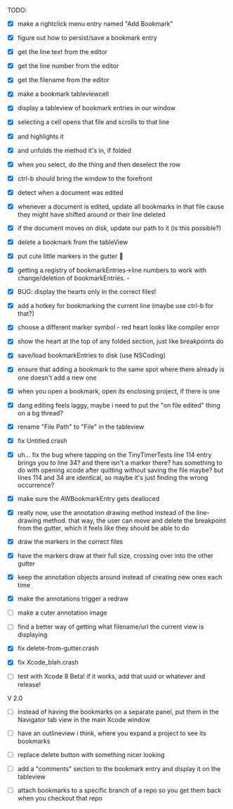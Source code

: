 TODO:
- [x] make a rightclick menu entry named "Add Bookmark"
- [x] figure out how to persist/save a bookmark entry
- [x] get the line text from the editor
- [x] get the line number from the editor
- [x] get the filename from the editor
- [x] make a bookmark tableviewcell
- [x] display a tableview of bookmark entries in our window
- [x] selecting a cell opens that file and scrolls to that line
- [x] and highlights it
- [x] and unfolds the method it's in, if folded
- [x] when you select, do the thing and then deselect the row
- [x] ctrl-b should bring the window to the forefront
- [x] detect when a document was edited
- [x] whenever a document is edited, update all bookmarks in that file cause they might have shifted around or their line deleted
- [x] if the document moves on disk, update our path to it (is this possible?)
- [x] delete a bookmark from the tableView
- [x] put cute little markers in the gutter 🦄
- [x] getting a registry of bookmarkEntries->line numbers to work with change/deletion of bookmarkEntries. -
- [x] BUG: display the hearts only in the correct files!
- [x] add a hotkey for bookmarking the current line (maybe use ctrl-b for that?)
- [x] choose a different marker symbol - red heart looks like compiler error
- [x] show the heart at the top of any folded section, just like breakpoints do
- [x] save/load bookmarkEntries to disk (use NSCoding)
- [x] ensure that adding a bookmark to the same spot where there already is one doesn't add a new one
- [x] when you open a bookmark, open its enclosing project, if there is one
- [x] dang editing feels laggy, maybe i need to put the "on file edited" thing on a bg thread?
- [x] rename "File Path" to "File" in the tableview
- [x] fix Untitled.crash
- [x] uh... fix the bug where tapping on the TinyTimerTests line 114 entry brings you to line 34? and there isn't a marker there? has something to do with opening xcode after quitting without saving the file maybe? but lines 114 and 34 are identical, so maybe it's just finding the wrong occurrence?
- [x] make sure the AWBookmarkEntry gets dealloced

- [x] really now, use the annotation drawing method instead of the line-drawing method. that way, the user can move and delete the breakpoint from the gutter, which it feels like they should be able to do
- [x] draw the markers in the correct files
- [x] have the markers draw at their full size, crossing over into the other gutter
- [x] keep the annotation objects around instead of creating new ones each time
- [x] make the annotations trigger a redraw
- [ ] make a cuter annotation image
- [ ] find a better way of getting what filename/url the current view is displaying
- [x] fix delete-from-gutter.crash
- [x] fix Xcode_blah.crash
- [ ] test with Xcode 8 Beta! if it works, add that uuid or whatever and release!

V 2.0
- [ ] instead of having the bookmarks on a separate panel, put them in the Navigator tab view in the main Xcode window
- [ ] have an outlineview i think, where you expand a project to see its bookmarks
- [ ] replace delete button with something nicer looking
- [ ] add a "comments" section to the bookmark entry and display it on the tableview
- [ ] attach bookmarks to a specific branch of a repo so you get them back when you checkout that repo


